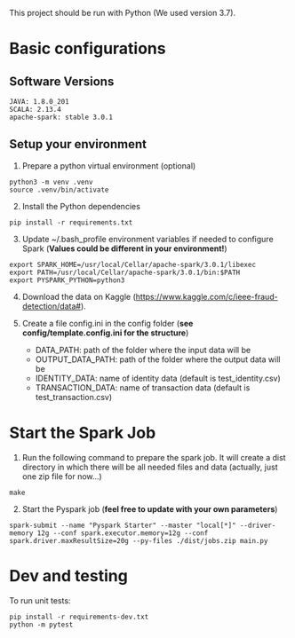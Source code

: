 This project should be run with Python (We used version 3.7).

# Basic configurations

## Software Versions

```
JAVA: 1.8.0_201
SCALA: 2.13.4
apache-spark: stable 3.0.1
```


## Setup your environment

1. Prepare a python virtual environment (optional)

```
python3 -m venv .venv
source .venv/bin/activate
```

2. Install the Python dependencies 

```
pip install -r requirements.txt
```


3. Update ~/.bash_profile environment variables if needed to configure Spark (**Values could be different in your environment!**)

```
export SPARK_HOME=/usr/local/Cellar/apache-spark/3.0.1/libexec
export PATH=/usr/local/Cellar/apache-spark/3.0.1/bin:$PATH
export PYSPARK_PYTHON=python3
```

4. Download the data on Kaggle (https://www.kaggle.com/c/ieee-fraud-detection/data#).


5. Create a file config.ini in the config folder (**see config/template.config.ini for the structure**)
    - DATA_PATH: path of the folder where the input data will be
    - OUTPUT_DATA_PATH: path of the folder where the output data will be
    - IDENTITY_DATA: name of identity data (default is test_identity.csv)
    - TRANSACTION_DATA: name of transaction data (default is test_transaction.csv)  




# Start the Spark Job

1. Run the following command to prepare the spark job. It will create a dist directory in which there will be all needed files and data (actually, just one zip file for now...)

```
make
```

2. Start the Pyspark job (**feel free to update with your own parameters**)

```
spark-submit --name "Pyspark Starter" --master "local[*]" --driver-memory 12g --conf spark.executor.memory=12g --conf spark.driver.maxResultSize=20g --py-files ./dist/jobs.zip main.py
```


# Dev and testing

To run unit tests:
```
pip install -r requirements-dev.txt
python -m pytest
```